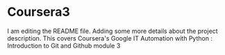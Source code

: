 # Coursera3
I am editing the README file. Adding some more details about the project description.
This covers Coursera's Google IT Automation with Python : Introduction to Git and Github module 3
